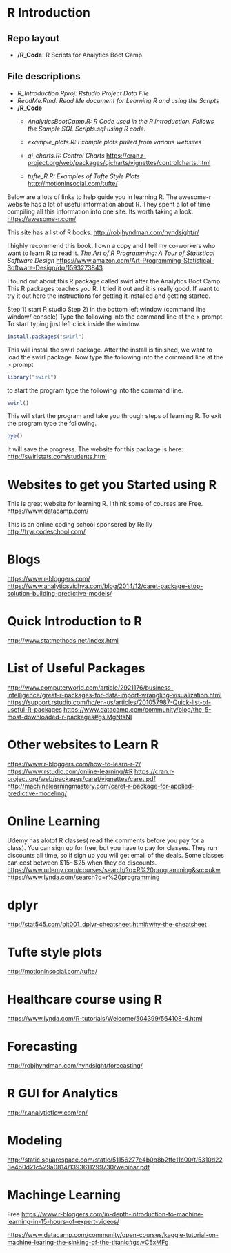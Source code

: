R Introduction
================

Repo layout
-----------

-   **/R\_Code:** R Scripts for Analytics Boot Camp

File descriptions
-----------------

-   *R\_Introduction.Rproj: Rstudio Project Data File*
-   *ReadMe.Rmd: Read Me document for Learning R and using the Scripts*
-   **/R\_Code**
    -   *AnalyticsBootCamp.R: R Code used in the R Introduction. Follows the Sample SQL Scripts.sql using R code.*
    -   *example\_plots.R: Example plots pulled from various websites*
    -   *qi\_charts.R: Control Charts*
        <https://cran.r-project.org/web/packages/qicharts/vignettes/controlcharts.html>

    -   *tufte\_R.R: Examples of Tufte Style Plots*
        <http://motioninsocial.com/tufte/>

Below are a lots of links to help guide you in learning R. The awesome-r website has a lot of useful information about R. They spent a lot of time compiling all this information into one site. Its worth taking a look. <https://awesome-r.com/>

This site has a list of R books.
<http://robjhyndman.com/hyndsight/r/>

I highly recommend this book. I own a copy and I tell my co-workers who want to learn R to read it.
*The Art of R Programming: A Tour of Statistical Software Design*
<https://www.amazon.com/Art-Programming-Statistical-Software-Design/dp/1593273843>

I found out about this R package called swirl after the Analytics Boot Camp. This R packages teaches you R. I tried it out and it is really good. If want to try it out here the instructions for getting it installed and getting started.

Step 1) start R studio
Step 2) in the bottom left window (command line window/ console)
Type the following into the command line at the &gt; prompt. To start typing just left click inside the window.

``` r
install.packages("swirl")
```

This will install the swirl package. After the install is finished, we want to load the swirl package. Now type the following into the command line at the &gt; prompt

``` r
library("swirl")
```

to start the program type the following into the command line.

``` r
swirl()
```

This will start the program and take you through steps of learning R. To exit the program type the following.

``` r
bye()
```

It will save the progress. The website for this package is here:
<http://swirlstats.com/students.html>

Websites to get you Started using R
===================================

This is great website for learning R. I think some of courses are Free.
<https://www.datacamp.com/>

This is an online coding school sponsered by Reilly
<http://tryr.codeschool.com/>

Blogs
=====

<https://www.r-bloggers.com/>
<https://www.analyticsvidhya.com/blog/2014/12/caret-package-stop-solution-building-predictive-models/>

Quick Introduction to R
=======================

<http://www.statmethods.net/index.html>

List of Useful Packages
=======================

<http://www.computerworld.com/article/2921176/business-intelligence/great-r-packages-for-data-import-wrangling-visualization.html>
<https://support.rstudio.com/hc/en-us/articles/201057987-Quick-list-of-useful-R-packages>
<https://www.datacamp.com/community/blog/the-5-most-downloaded-r-packages#gs.MgNtsNI>

Other websites to Learn R
=========================

<https://www.r-bloggers.com/how-to-learn-r-2/>
<https://www.rstudio.com/online-learning/#R>
<https://cran.r-project.org/web/packages/caret/vignettes/caret.pdf>
<http://machinelearningmastery.com/caret-r-package-for-applied-predictive-modeling/>

Online Learning
===============

Udemy has alotof R classes( read the comments before you pay for a class). You can sign up for free, but you have to pay for classes. They run discounts all time, so if sigh up you will get email of the deals. Some classes can cost between $15- $25 when they do discounts.
<https://www.udemy.com/courses/search/?q=R%20programming&src=ukw>
<https://www.lynda.com/search?q=r%20programming>

dplyr
=====

<http://stat545.com/bit001_dplyr-cheatsheet.html#why-the-cheatsheet>

Tufte style plots
=================

<http://motioninsocial.com/tufte/>

Healthcare course using R
=========================

<https://www.lynda.com/R-tutorials/Welcome/504399/564108-4.html>

Forecasting
===========

<http://robjhyndman.com/hyndsight/forecasting/>

R GUI for Analytics
===================

<http://r.analyticflow.com/en/>

Modeling
========

<http://static.squarespace.com/static/51156277e4b0b8b2ffe11c00/t/5310d223e4b0d21c529a0814/1393611299730/webinar.pdf>

Machinge Learning
=================

Free <https://www.r-bloggers.com/in-depth-introduction-to-machine-learning-in-15-hours-of-expert-videos/>

<https://www.datacamp.com/community/open-courses/kaggle-tutorial-on-machine-learing-the-sinking-of-the-titanic#gs.vC5xMFg>
